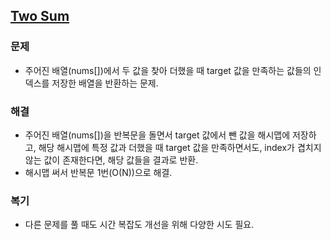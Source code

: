 ## [Two Sum](https://leetcode.com/problems/two-sum/description/?envType=problem-list-v2&envId=rab78cw1)

### 문제
- 주어진 배열(nums[])에서 두 값을 찾아 더했을 때 target 값을 만족하는 값들의 인덱스를 저장한 배열을 반환하는 문제.

### 해결
- 주어진 배열(nums[])을 반복문을 돌면서 target 값에서 뺀 값을 해시맵에 저장하고, 해당 해시맵에 특정 값과 더했을 때 target 값을 만족하면서도, index가 겹치지 않는 값이 존재한다면, 해당 값들을 결과로 반환.
- 해시맵 써서 반복문 1번(O(N))으로 해결.

### 복기
- 다른 문제를 풀 때도 시간 복잡도 개선을 위해 다양한 시도 필요.
